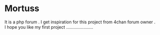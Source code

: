 # Mortuss
It is a php forum . I get inspiration for this project from 4chan forum owner . I hope you like my first project ......................
